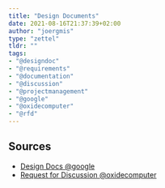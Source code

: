 ```yaml
---
title: "Design Documents"
date: 2021-08-16T21:37:39+02:00
author: "joergmis"
type: "zettel"
tldr: ""
tags:
- "@designdoc"
- "@requirements"
- "@documentation"
- "@discussion"
- "@projectmanagement"
- "@google"
- "@oxidecomputer"
- "@rfd"
---
```


## Sources

- [Design Docs @google](https://www.industrialempathy.com/posts/design-docs-at-google/)
- [Request for Discussion @oxidecomputer](https://oxide.computer/blog/rfd-1-requests-for-discussion)

